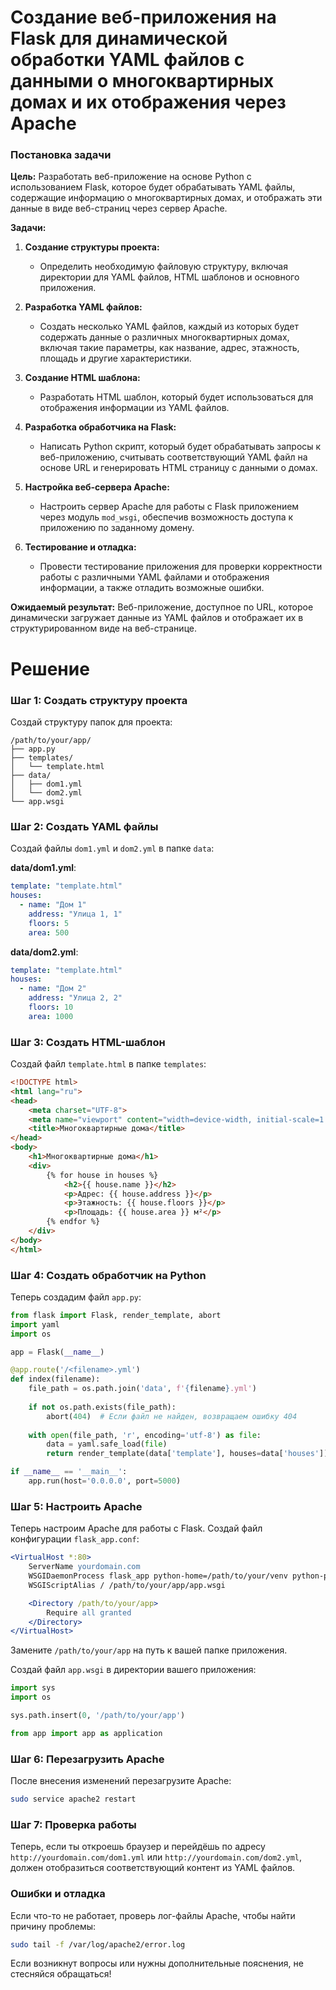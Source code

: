 # Создание веб-приложения на Flask для динамической обработки YAML файлов с данными о многоквартирных домах и их отображения через Apache
### Постановка задачи

**Цель:** Разработать веб-приложение на основе Python с использованием Flask, которое будет обрабатывать YAML файлы, содержащие информацию о многоквартирных домах, и отображать эти данные в виде веб-страниц через сервер Apache.

**Задачи:**

1. **Создание структуры проекта:**
   - Определить необходимую файловую структуру, включая директории для YAML файлов, HTML шаблонов и основного приложения.

2. **Разработка YAML файлов:**
   - Создать несколько YAML файлов, каждый из которых будет содержать данные о различных многоквартирных домах, включая такие параметры, как название, адрес, этажность, площадь и другие характеристики.

3. **Создание HTML шаблона:**
   - Разработать HTML шаблон, который будет использоваться для отображения информации из YAML файлов.

4. **Разработка обработчика на Flask:**
   - Написать Python скрипт, который будет обрабатывать запросы к веб-приложению, считывать соответствующий YAML файл на основе URL и генерировать HTML страницу с данными о домах.

5. **Настройка веб-сервера Apache:**
   - Настроить сервер Apache для работы с Flask приложением через модуль `mod_wsgi`, обеспечив возможность доступа к приложению по заданному домену.

6. **Тестирование и отладка:**
   - Провести тестирование приложения для проверки корректности работы с различными YAML файлами и отображения информации, а также отладить возможные ошибки.

**Ожидаемый результат:** Веб-приложение, доступное по URL, которое динамически загружает данные из YAML файлов и отображает их в структурированном виде на веб-странице.

# Решение

### Шаг 1: Создать структуру проекта

Создай структуру папок для проекта:

```
/path/to/your/app/
├── app.py
├── templates/
│   └── template.html
├── data/
│   ├── dom1.yml
│   └── dom2.yml
└── app.wsgi
```

### Шаг 2: Создать YAML файлы

Создай файлы `dom1.yml` и `dom2.yml` в папке `data`:

**data/dom1.yml**:

```yaml
template: "template.html"
houses:
  - name: "Дом 1"
    address: "Улица 1, 1"
    floors: 5
    area: 500
```

**data/dom2.yml**:

```yaml
template: "template.html"
houses:
  - name: "Дом 2"
    address: "Улица 2, 2"
    floors: 10
    area: 1000
```

### Шаг 3: Создать HTML-шаблон

Создай файл `template.html` в папке `templates`:

```html
<!DOCTYPE html>
<html lang="ru">
<head>
    <meta charset="UTF-8">
    <meta name="viewport" content="width=device-width, initial-scale=1.0">
    <title>Многоквартирные дома</title>
</head>
<body>
    <h1>Многоквартирные дома</h1>
    <div>
        {% for house in houses %}
            <h2>{{ house.name }}</h2>
            <p>Адрес: {{ house.address }}</p>
            <p>Этажность: {{ house.floors }}</p>
            <p>Площадь: {{ house.area }} м²</p>
        {% endfor %}
    </div>
</body>
</html>
```

### Шаг 4: Создать обработчик на Python

Теперь создадим файл `app.py`:

```python
from flask import Flask, render_template, abort
import yaml
import os

app = Flask(__name__)

@app.route('/<filename>.yml')
def index(filename):
    file_path = os.path.join('data', f'{filename}.yml')
    
    if not os.path.exists(file_path):
        abort(404)  # Если файл не найден, возвращаем ошибку 404
    
    with open(file_path, 'r', encoding='utf-8') as file:
        data = yaml.safe_load(file)
        return render_template(data['template'], houses=data['houses'])

if __name__ == '__main__':
    app.run(host='0.0.0.0', port=5000)
```

### Шаг 5: Настроить Apache

Теперь настроим Apache для работы с Flask. Создай файл конфигурации `flask_app.conf`:

```apache
<VirtualHost *:80>
    ServerName yourdomain.com
    WSGIDaemonProcess flask_app python-home=/path/to/your/venv python-path=/path/to/your/app
    WSGIScriptAlias / /path/to/your/app/app.wsgi

    <Directory /path/to/your/app>
        Require all granted
    </Directory>
</VirtualHost>
```

Замените `/path/to/your/app` на путь к вашей папке приложения.

Создай файл `app.wsgi` в директории вашего приложения:

```python
import sys
import os

sys.path.insert(0, '/path/to/your/app')

from app import app as application
```

### Шаг 6: Перезагрузить Apache

После внесения изменений перезагрузите Apache:

```bash
sudo service apache2 restart
```

### Шаг 7: Проверка работы

Теперь, если ты откроешь браузер и перейдёшь по адресу `http://yourdomain.com/dom1.yml` или `http://yourdomain.com/dom2.yml`, должен отобразиться соответствующий контент из YAML файлов.

### Ошибки и отладка

Если что-то не работает, проверь лог-файлы Apache, чтобы найти причину проблемы:

```bash
sudo tail -f /var/log/apache2/error.log
```

Если возникнут вопросы или нужны дополнительные пояснения, не стесняйся обращаться!
